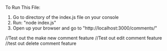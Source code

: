To Run This File:

1) Go to directory of the index.js file on your console
2) Run: "node index.js"
3) Open up your browser and go to "http://localhost:3000/comments/"

//Test out the make new comment feature
//Test out edit comment feature
//test out delete comment feature